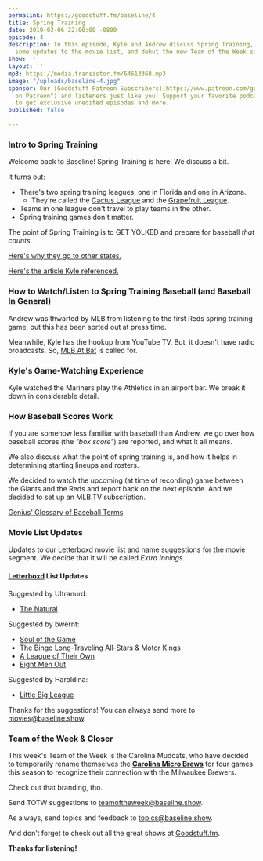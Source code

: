 ```yaml
---
permalink: https://goodstuff.fm/baseline/4
title: Spring Training
date: 2019-03-06 22:00:00 -0800
episode: 4
description: In this episode, Kyle and Andrew discuss Spring Training, as well as
  some updates to the movie list, and debut the new Team of the Week segment.
show: ''
layout: ''
mp3: https://media.transistor.fm/64613368.mp3
image: "/uploads/baseline-4.jpg"
sponsor: Our [Goodstuff Patreon Subscribers](https://www.patreon.com/goodstuff "Goodstuff
  on Patreon") and listeners just like you! Support your favorite podcasts directly
  to get exclusive unedited episodes and more.
published: false

---
```

### Intro to Spring Training

Welcome back to Baseline! Spring Training is here! We discuss a bit.

It turns out:

* There's two spring training leagues, one in Florida and one in Arizona.
  * They're called the [Cactus League](https://en.wikipedia.org/wiki/Spring_training#Cactus_League) and the [Grapefruit League](https://en.wikipedia.org/wiki/Spring_training#Grapefruit_League).
* Teams in one league don't travel to play teams in the other.
* Spring training games don't matter.

The point of Spring Training is to GET YOLKED and prepare for baseball _that counts_.

[Here's why they go to other states.](https://www.accuweather.com/en/weather-news/why-mlb-teams-go-to-arizona-florida-for-spring-training/70004241)

[Here's the article Kyle referenced.](https://thebaseballcodes.com/2011/03/29/the-differences-between-spring-training-and-the-regular-season-sometimes-arent-so-different-after-all/)

### How to Watch/Listen to Spring Training Baseball (and Baseball In General)

Andrew was thwarted by MLB from listening to the first Reds spring training game, but this has been sorted out at press time.

Meanwhile, Kyle has the hookup from YouTube TV. But, it doesn't have radio broadcasts. So, [MLB At Bat](https://www.mlb.com/apps/atbat) is called for.

### Kyle's Game-Watching Experience

Kyle watched the Mariners play the Athletics in an airport bar. We break it down in considerable detail.

### How Baseball Scores Work

If you are somehow less familiar with baseball than Andrew, we go over how baseball scores (the _"box score"_) are reported, and what it all means.

We also discuss what the point of spring training is, and how it helps in determining starting lineups and rosters.

We decided to watch the upcoming (at time of recording) game between the Giants and the Reds and report back on the next episode. And we decided to set up an MLB.TV subscription.

[Genius' Glossary of Baseball Terms](https://genius.com/Sports-genius-glossary-of-baseball-terms-annotated)

### Movie List Updates

Updates to our Letterboxd movie list and name suggestions for the movie segment. We decide that it will be called _Extra Innings_.

#### [Letterboxd](https://letterboxd.com/kyle/list/baseline/) List Updates

Suggested by Ultranurd:

* [The Natural](https://letterboxd.com/film/the-natural/)

Suggested by bwernt:

* [Soul of the Game](https://letterboxd.com/film/film:60950/)
* [The Bingo Long-Traveling All-Stars & Motor Kings](https://letterboxd.com/film/the-bingo-long-traveling-all-stars-motor-kings/)
* [A League of Their Own](https://letterboxd.com/film/a-league-of-their-own/)
* [Eight Men Out](https://letterboxd.com/film/eight-men-out/)

Suggested by Haroldina:

* [Little Big League](https://letterboxd.com/film/little-big-league/)

Thanks for the suggestions! You can always send more to [movies@baseline.show](mailto:movies@baseline.show).

### Team of the Week & Closer

This week's Team of the Week is the Carolina Mudcats, who have decided to temporarily rename themselves the [**Carolina Micro Brews**](https://www.12up.com/posts/6304373-brewers-minor-league-affiliate-unveils-special-micro-brews-uniforms-for-select-games) for four games this season to recognize their connection with the Milwaukee Brewers.

Check out that branding, tho.

Send TOTW suggestions to [teamoftheweek@baseline.show](mailto:teamoftheweek@baseline.show).

As always, send topics and feedback to [topics@baseline.show](mailto:topics@baseline.show).

And don’t forget to check out all the great shows at [Goodstuff.fm](http://goodstuff.fm).

**Thanks for listening!**